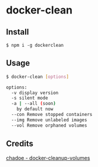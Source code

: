 # docker-clean

## Install
```
$ npm i -g dockerclean
```

## Usage
```bash
$ docker-clean [options]

options:
  -v display version
  -s silent mode
  -a | --all (soon)
    by default now
  --con Remove stopped containers
  --img Remove unlabeled images
  --vol Remove orphaned volumes
```

## Credits
[chadoe - docker-cleanup-volumes](https://github.com/chadoe/docker-cleanup-volumes)